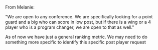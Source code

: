 From Melanie:

"We are open to any conference. We are specifically looking for a point guard and a big who can score in low post, but if there is a wing or a 4 player who is a program changer, we are open to that as well."

As of now we have just a general ranking metric. We may need to do something more specific to identify this specific post player request
